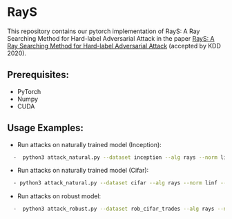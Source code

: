 # RayS
This repository contains our pytorch implementation of RayS: A Ray Searching Method for Hard-label Adversarial Attack in the paper [RayS: A Ray Searching Method for Hard-label Adversarial Attack]() (accepted by KDD 2020). 

## Prerequisites: 
* PyTorch
* Numpy
* CUDA

## Usage Examples:
* Run attacks on naturally trained model (Inception):
```bash
  -  python3 attack_natural.py --dataset inception --alg rays --norm linf --targeted 0 --num 50 --epsilon 0.05
```
* Run attacks on naturally trained model (Cifar):
```bash
  - python3 attack_natural.py --dataset cifar --alg rays --norm linf --targeted 0 --num 50 --epsilon 0.031
```
* Run attacks on robust model:
```bash
  -  python3 attack_robust.py --dataset rob_cifar_trades --alg rays --norm linf --targeted 0 --num 50 --epsilon 0.031
```
 